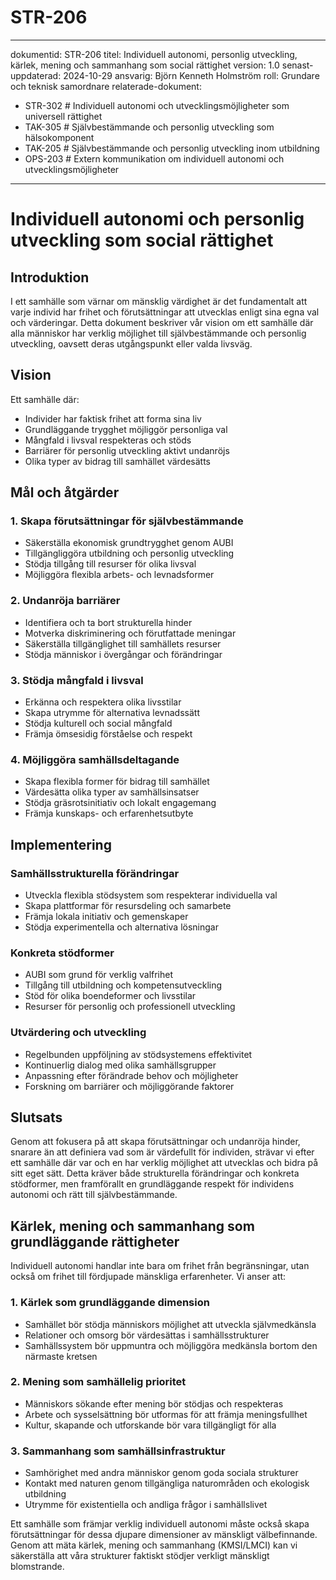 # STR-206
---
dokumentid: STR-206
titel: Individuell autonomi, personlig utveckling, kärlek, mening och sammanhang som social rättighet
version: 1.0
senast-uppdaterad: 2024-10-29
ansvarig: Björn Kenneth Holmström
roll: Grundare och teknisk samordnare
relaterade-dokument:
  - STR-302 # Individuell autonomi och utvecklingsmöjligheter som universell rättighet
  - TAK-305 # Självbestämmande och personlig utveckling som hälsokomponent
  - TAK-205 # Självbestämmande och personlig utveckling inom utbildning
  - OPS-203 # Extern kommunikation om individuell autonomi och utvecklingsmöjligheter
---

# Individuell autonomi och personlig utveckling som social rättighet

## Introduktion

I ett samhälle som värnar om mänsklig värdighet är det fundamentalt att varje individ har frihet och förutsättningar att utvecklas enligt sina egna val och värderingar. Detta dokument beskriver vår vision om ett samhälle där alla människor har verklig möjlighet till självbestämmande och personlig utveckling, oavsett deras utgångspunkt eller valda livsväg.

## Vision

Ett samhälle där:
- Individer har faktisk frihet att forma sina liv
- Grundläggande trygghet möjliggör personliga val
- Mångfald i livsval respekteras och stöds
- Barriärer för personlig utveckling aktivt undanröjs
- Olika typer av bidrag till samhället värdesätts

## Mål och åtgärder

### 1. Skapa förutsättningar för självbestämmande
- Säkerställa ekonomisk grundtrygghet genom AUBI
- Tillgängliggöra utbildning och personlig utveckling
- Stödja tillgång till resurser för olika livsval
- Möjliggöra flexibla arbets- och levnadsformer

### 2. Undanröja barriärer
- Identifiera och ta bort strukturella hinder
- Motverka diskriminering och förutfattade meningar
- Säkerställa tillgänglighet till samhällets resurser
- Stödja människor i övergångar och förändringar

### 3. Stödja mångfald i livsval
- Erkänna och respektera olika livsstilar
- Skapa utrymme för alternativa levnadssätt
- Stödja kulturell och social mångfald
- Främja ömsesidig förståelse och respekt

### 4. Möjliggöra samhällsdeltagande
- Skapa flexibla former för bidrag till samhället
- Värdesätta olika typer av samhällsinsatser
- Stödja gräsrotsinitiativ och lokalt engagemang
- Främja kunskaps- och erfarenhetsutbyte

## Implementering

### Samhällsstrukturella förändringar
- Utveckla flexibla stödsystem som respekterar individuella val
- Skapa plattformar för resursdeling och samarbete
- Främja lokala initiativ och gemenskaper
- Stödja experimentella och alternativa lösningar

### Konkreta stödformer
- AUBI som grund för verklig valfrihet
- Tillgång till utbildning och kompetensutveckling
- Stöd för olika boendeformer och livsstilar
- Resurser för personlig och professionell utveckling

### Utvärdering och utveckling
- Regelbunden uppföljning av stödsystemens effektivitet
- Kontinuerlig dialog med olika samhällsgrupper
- Anpassning efter förändrade behov och möjligheter
- Forskning om barriärer och möjliggörande faktorer

## Slutsats

Genom att fokusera på att skapa förutsättningar och undanröja hinder, snarare än att definiera vad som är värdefullt för individen, strävar vi efter ett samhälle där var och en har verklig möjlighet att utvecklas och bidra på sitt eget sätt. Detta kräver både strukturella förändringar och konkreta stödformer, men framförallt en grundläggande respekt för individens autonomi och rätt till självbestämmande.

## Kärlek, mening och sammanhang som grundläggande rättigheter

Individuell autonomi handlar inte bara om frihet från begränsningar, utan också om frihet till fördjupade mänskliga erfarenheter. Vi anser att:

### 1. Kärlek som grundläggande dimension
- Samhället bör stödja människors möjlighet att utveckla självmedkänsla
- Relationer och omsorg bör värdesättas i samhällsstrukturer
- Samhällssystem bör uppmuntra och möjliggöra medkänsla bortom den närmaste kretsen

### 2. Mening som samhällelig prioritet
- Människors sökande efter mening bör stödjas och respekteras
- Arbete och sysselsättning bör utformas för att främja meningsfullhet
- Kultur, skapande och utforskande bör vara tillgängligt för alla

### 3. Sammanhang som samhällsinfrastruktur
- Samhörighet med andra människor genom goda sociala strukturer
- Kontakt med naturen genom tillgängliga naturområden och ekologisk utbildning
- Utrymme för existentiella och andliga frågor i samhällslivet

Ett samhälle som främjar verklig individuell autonomi måste också skapa förutsättningar för dessa djupare dimensioner av mänskligt välbefinnande. Genom att mäta kärlek, mening och sammanhang (KMSI/LMCI) kan vi säkerställa att våra strukturer faktiskt stödjer verkligt mänskligt blomstrande.
